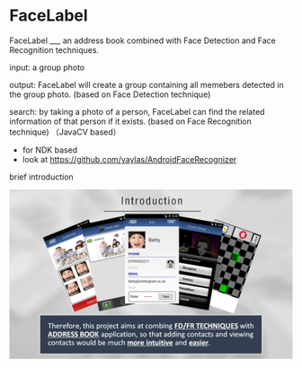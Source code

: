 # FaceLabel

FaceLabel ___ an address book combined with Face Detection and Face Recognition techniques.

input: a group photo

output: FaceLabel will create a group containing all memebers detected in the group photo. (based on Face Detection technique)

search: by taking a photo of a person, FaceLabel can find the related information of that person if it exists. (based on Face Recognition technique) （JavaCV based）

* for NDK based
* look at https://github.com/yaylas/AndroidFaceRecognizer

brief introduction

![Alt text](Screenshot/QQ截图20150514172557.png?raw=true "")
